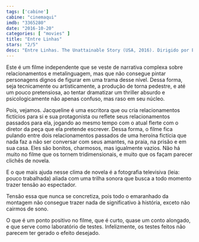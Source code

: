 ```yaml
---
tags: ['cabine']
cabine: "cinemaqui"
imdb: "3365280"
date: "2016-10-20"
categories: [ "movies" ]
title: "Entre Linhas"
stars: "2/5"
desc: "Entre Linhas. The Unattainable Story (USA, 2016). Dirigido por Emilia Ferreira. Escrito por Gay Walley, Guinevere Turner. Com Irina Björklund (Jacqueline), Harry Hamlin (David), Kevin Kilner (Peter), Edoardo Ballerini (Skene), Caprice Benedetti (Annette), Margot Bingham (Alma), Ewa Da Cruz (Annick), Lukas Hassel (Stefka), Benjamin Eakeley (Teacher)."
---
```

Este é um filme independente que se veste de narrativa complexa sobre relacionamentos e metalinguagem, mas que não consegue pintar personagens dignos de figurar em uma trama desse nível. Dessa forma, seja tecnicamente ou artisticamente, a produção de torna pedestre, e até um pouco pretensiosa, ao tentar dramatizar um thriller absurdo e psicologicamente não apenas confuso, mas raso em seu núcleo.

Pois, vejamos. Jacqueline é uma escritora que ou cria relacionamentos fictícios para si e sua protagonista ou reflete seus relacionamentos passados para ela, jogando ao mesmo tempo com o atual flerte com o diretor da peça que ela pretende escrever. Dessa forma, o filme fica pulando entre dois relacionamentos passados de uma heroína fictícia que nada faz a não ser conversar com seus amantes, na praia, na prisão e em sua casa. Eles são bonitos, charmosos, mas igualmente vazios. Não há muito no filme que os tornem tridimensionais, e muito que os façam parecer clichês de novela.

E o que mais ajuda nesse clima de novela é a fotografia televisiva (leia: pouco trabalhada) aliada com uma trilha sonora que busca a todo momento trazer tensão ao espectador.

Tensão essa que nunca se concretiza, pois todo o emaranhado da montagem não consegue trazer nada de significativo à história, exceto não cairmos de sono.

O que é um ponto positivo no filme, que é curto, quase um conto alongado, e que serve como laboratório de testes. Infelizmente, os testes feitos não parecem ter gerado o efeito desejado.
